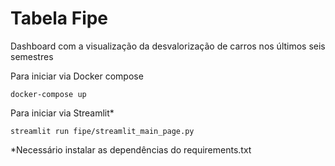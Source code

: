 # Tabela Fipe
Dashboard com a visualização da desvalorização de carros nos últimos seis semestres

Para iniciar via Docker compose

```
docker-compose up
```

Para iniciar via Streamlit*
```
streamlit run fipe/streamlit_main_page.py
```

 *Necessário instalar as dependências do requirements.txt

